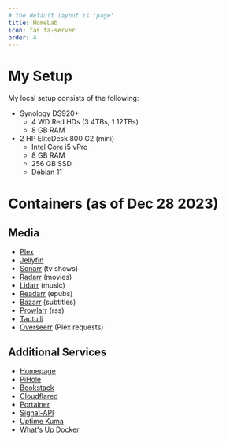 ```yaml
---
# the default layout is 'page'
title: HomeLab
icon: fas fa-server
order: 4
---
```


# My Setup
My local setup consists of the following:
- Synology DS920+
    - 4 WD Red HDs (3 4TBs, 1 12TBs)
    - 8 GB RAM
- 2 HP EliteDesk 800 G2 (mini)
    - Intel Core i5 vPro
    - 8 GB RAM
    - 256 GB SSD
    - Debian 11

# Containers (as of Dec 28 2023)
## Media
- [Plex](https://plex.tv)
- [Jellyfin](https://jellyfin.org/)
- [Sonarr](https://sonarr.tv/) (tv shows)
- [Radarr](https://radarr.video/) (movies)
- [Lidarr](https://lidarr.audio/) (music)
- [Readarr](https://readarr.com/) (epubs)
- [Bazarr](https://www.bazarr.media/) (subtitles)
- [Prowlarr](https://prowlarr.com/) (rss)
- [Tautulli](https://tautulli.com/)
- [Overseerr](https://overseerr.dev/) (Plex requests)

## Additional Services
- [Homepage](https://gethomepage.dev/latest/)
- [PiHole](https://pi-hole.net/)
- [Bookstack](https://www.bookstackapp.com/)
- [Cloudflared](https://github.com/cloudflare/cloudflared)
- [Portainer](https://www.portainer.io/)
- [Signal-API](https://github.com/bbernhard/signal-cli-rest-api)
- [Uptime Kuma](https://uptime.kuma.pet/)
- [What's Up Docker](https://fmartinou.github.io/whats-up-docker/#/)